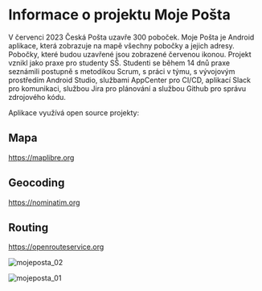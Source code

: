 # Informace o projektu Moje Pošta

V červenci 2023 Česká Pošta uzavře 300 poboček. Moje Pošta je Android aplikace, která zobrazuje na mapě všechny pobočky a jejich adresy. Pobočky, které budou uzavřené jsou zobrazené červenou ikonou.
Projekt vznikl jako praxe pro studenty SŠ. Studenti se během 14 dnů praxe seznámili postupně s metodikou Scrum, s práci v týmu, s vývojovým prostředím Android Studio, službami AppCenter pro CI/CD, aplikací Slack pro komunikaci, službou Jira pro plánování a službou Github pro správu zdrojového kódu.

Aplikace využívá open source projekty:
## Mapa
https://maplibre.org

## Geocoding
https://nominatim.org

## Routing
https://openrouteservice.org


![mojeposta_02](https://github.com/rkopriva/mojeposta/assets/946720/83046b54-c858-4e79-9f9f-9b777fc19c2b)

![mojeposta_01](https://github.com/rkopriva/mojeposta/assets/946720/fbe38261-76cc-40a9-b80f-e500a9a8baea)
